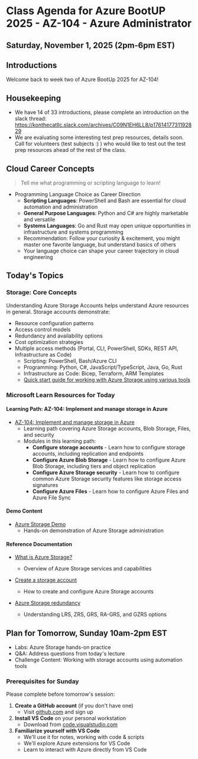 # Class Agenda for Azure BootUP 2025 - AZ-104 - Azure Administrator
## Saturday, November 1, 2025 (2pm-6pm EST)

## Introductions

Welcome back to week two of Azure BootUp 2025 for AZ-104!

## Housekeeping

- We have 14 of 33 introductions, please complete an introduction on the slack thread:
https://konthecatllc.slack.com/archives/C09N1EH6LL8/p1761417731192829
- We are evaluating some interesting test prep resources, details soon. Call for volunteers (test subjects :) ) who would like to test out the test prep resources ahead of the rest of the class.

## Cloud Career Concepts

> Tell me what programming or scripting language to learn!

- Programming Language Choice as Career Direction
  - **Scripting Languages**: PowerShell and Bash are essential for cloud automation and administration
  - **General Purpose Languages**: Python and C# are highly marketable and versatile
  - **Systems Languages**: Go and Rust may open unique opportunities in infrastructure and systems programming
  - Recommendation: Follow your curiosity & excitement, you might master one favorite language, but understand basics of others
  - Your language choice can shape your career trajectory in cloud engineering

## Today's Topics
### Storage: Core Concepts

Understanding Azure Storage Accounts helps understand Azure resources in general. Storage accounts demonstrate:
- Resource configuration patterns
- Access control models
- Redundancy and availability options
- Cost optimization strategies
- Multiple access methods (Portal, CLI, PowerShell, SDKs, REST API, Infrastructure as Code)
  - Scripting: PowerShell, Bash/Azure CLI
  - Programming: Python, C#, JavaScript/TypeScript, Java, Go, Rust
  - Infrastructure as Code: Bicep, Terraform, ARM Templates
  - [Quick start guide for working with Azure Storage using various tools](https://learn.microsoft.com/en-us/azure/storage/blobs/storage-quickstart-blobs-cli)

### Microsoft Learn Resources for Today

#### Learning Path: AZ-104: Implement and manage storage in Azure
- [AZ-104: Implement and manage storage in Azure](https://learn.microsoft.com/en-us/training/paths/az-104-manage-storage/)
  - Learning path covering Azure Storage accounts, Blob Storage, Files, and security
  - Modules in this learning path:
    - **Configure storage accounts** - Learn how to configure storage accounts, including replication and endpoints
    - **Configure Azure Blob Storage** - Learn how to configure Azure Blob Storage, including tiers and object replication
    - **Configure Azure Storage security** - Learn how to configure common Azure Storage security features like storage access signatures
    - **Configure Azure Files** - Learn how to configure Azure Files and Azure File Sync

#### Demo Content
- [Azure Storage Demo](https://microsoftlearning.github.io/AZ-104-MicrosoftAzureAdministrator/Instructions/Demos/07%20-%20Administer%20Azure%20Storage.html)
  - Hands-on demonstration of Azure Storage administration

#### Reference Documentation
- [What is Azure Storage?](https://learn.microsoft.com/en-us/azure/storage/common/storage-introduction)
  - Overview of Azure Storage services and capabilities
  
- [Create a storage account](https://learn.microsoft.com/en-us/azure/storage/common/storage-account-create)
  - How to create and configure Azure Storage accounts
  
- [Azure Storage redundancy](https://learn.microsoft.com/en-us/azure/storage/common/storage-redundancy)
  - Understanding LRS, ZRS, GRS, RA-GRS, and GZRS options

## Plan for Tomorrow, Sunday 10am-2pm EST
- Labs: Azure Storage hands-on practice
- Q&A: Address questions from today's lecture
- Challenge Content: Working with storage accounts using automation tools

### Prerequisites for Sunday
Please complete before tomorrow's session:
1. **Create a GitHub account** (if you don't have one)
   - Visit [github.com](https://github.com) and sign up
2. **Install VS Code** on your personal workstation
   - Download from [code.visualstudio.com](https://code.visualstudio.com)
3. **Familiarize yourself with VS Code**
   - We'll use it for notes, working with code & scripts
   - We'll explore Azure extensions for VS Code
   - Learn to interact with Azure directly from VS Code